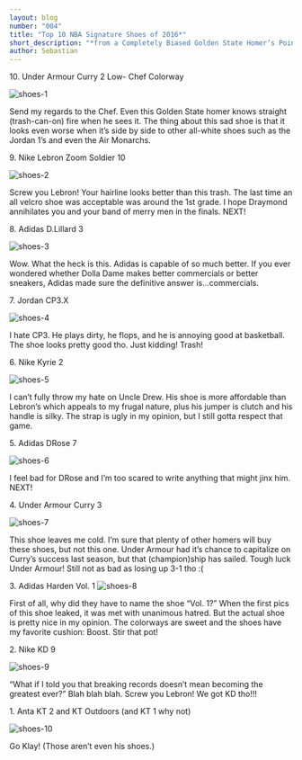 ```yaml
---
layout: blog
number: "004"
title: "Top 10 NBA Signature Shoes of 2016*"
short_description: "*from a Completely Biased Golden State Homer’s Point of View"
author: Sebastian
---
```


<p>10. Under Armour Curry 2 Low- Chef Colorway</p>

<img alt="shoes-1" src="http://images.incronaut.com/SC3shoes-1.png" />

Send my regards to the Chef.  Even this Golden State homer knows straight (trash-can-on) fire when he sees it.  The thing about this sad shoe is that it looks even worse when it’s side by side to other all-white shoes such as the Jordan 1’s and even the Air Monarchs. 

<p>9. Nike Lebron Zoom Soldier 10</p>

<img alt="shoes-2" src="http://images.incronaut.com/SC3shoes-2.png" />

Screw you Lebron!  Your hairline looks better than this trash.  The last time an all velcro shoe was acceptable was around the 1st grade.  I hope Draymond annihilates you and your band of merry men in the finals. NEXT!

<p>8. Adidas D.Lillard 3</p>

<img alt="shoes-3" src="http://images.incronaut.com/SC3shoes-3.png" />

Wow. What the heck is this. Adidas is capable of so much better. If you ever wondered whether Dolla Dame makes better commercials or better sneakers, Adidas made sure the definitive answer is...commercials. 

<p>7.  Jordan CP3.X</p>

<img alt="shoes-4" src="http://images.incronaut.com/SC3shoes-4.png" />

I hate CP3.  He plays dirty, he flops, and he is annoying good at basketball.  The shoe looks pretty good tho. Just kidding! Trash! 

<p>6. Nike Kyrie 2</p>

<img alt="shoes-5" src="http://images.incronaut.com/SC3shoes-5.png" />

I can’t fully throw my hate on Uncle Drew.  His shoe is more affordable than Lebron’s which appeals to my frugal nature, plus his jumper is clutch and his handle is silky.  The strap is ugly in my opinion, but I still gotta respect that game.

<p>5. Adidas DRose 7</p>

<img alt="shoes-6" src="http://images.incronaut.com/SC3shoes-6.png" />

I feel bad for DRose and I’m too scared to write anything that might jinx him.  NEXT!

<p>4. Under Armour Curry 3</p>

<img alt="shoes-7" src="http://images.incronaut.com/SC3shoes-7.png" />

This shoe leaves me cold.  I’m sure that plenty of other homers will buy these shoes, but not this one.  Under Armour had it’s chance to capitalize on Curry’s success last season, but that (champion)ship has sailed.  Tough luck Under Armour!  Still not as bad as losing up 3-1 tho :(

<p>3.  Adidas Harden Vol. 1

<img alt="shoes-8" src="http://images.incronaut.com/SC3shoes-8.png" />

First of all, why did they have to name the shoe “Vol. 1?”  When the first pics of this shoe leaked, it was met with unanimous hatred.  But the actual shoe is pretty nice in my opinion.  The colorways are sweet and the shoes have my favorite cushion: Boost.  Stir that pot!

<p>2.  Nike KD 9</p>

<img alt="shoes-9" src="http://images.incronaut.com/SC3shoes-9.png" />

“What if I told you that breaking records doesn’t mean becoming the greatest ever?”  Blah blah blah. Screw you Lebron!  We got KD tho!!!

<p>1. Anta KT 2 and KT Outdoors (and KT 1 why not)</p>

<img alt="shoes-10" src="http://images.incronaut.com/SC3shoes-10.png" />

Go Klay!  (Those aren’t even his shoes.)